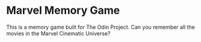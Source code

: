 # Marvel Memory Game

This is a memory game built for The Odin Project. Can you remember all the movies in the Marvel Cinematic Universe?

